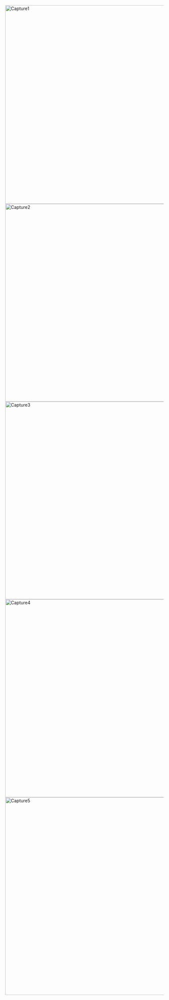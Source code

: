 <img width="1123" height="630" alt="Capture1" src="https://github.com/user-attachments/assets/e3ce8333-cfaf-4c06-b125-d51eebdeab65" />

<img width="1119" height="627" alt="Capture2" src="https://github.com/user-attachments/assets/27f39e52-5b53-4fc0-8c85-a59d3f76b067" />

<img width="1118" height="627" alt="Capture3" src="https://github.com/user-attachments/assets/e90e0448-dc4f-4334-bfa9-128bae62989e" />

<img width="1117" height="628" alt="Capture4" src="https://github.com/user-attachments/assets/bcc3f129-3998-41ab-8b53-fca2ccf6fe37" />

<img width="1118" height="627" alt="Capture5" src="https://github.com/user-attachments/assets/963f40de-43f7-418a-a86a-bce8580c1771" />
